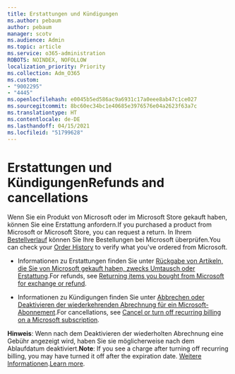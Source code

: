 ```yaml
---
title: Erstattungen und Kündigungen
ms.author: pebaum
author: pebaum
manager: scotv
ms.audience: Admin
ms.topic: article
ms.service: o365-administration
ROBOTS: NOINDEX, NOFOLLOW
localization_priority: Priority
ms.collection: Adm_O365
ms.custom:
- "9002295"
- "4445"
ms.openlocfilehash: e0045b5ed586ac9a6931c17a0eee8ab47c1ce027
ms.sourcegitcommit: 8bc60ec34bc1e40685e3976576e04a2623f63a7c
ms.translationtype: HT
ms.contentlocale: de-DE
ms.lasthandoff: 04/15/2021
ms.locfileid: "51799628"
---
```

# <a name="refunds-and-cancellations"></a><span data-ttu-id="11522-102">Erstattungen und Kündigungen</span><span class="sxs-lookup"><span data-stu-id="11522-102">Refunds and cancellations</span></span>

<span data-ttu-id="11522-103">Wenn Sie ein Produkt von Microsoft oder im Microsoft Store gekauft haben, können Sie eine Erstattung anfordern.</span><span class="sxs-lookup"><span data-stu-id="11522-103">If you purchased a product from Microsoft or Microsoft Store, you can request a return.</span></span> <span data-ttu-id="11522-104">In Ihrem [Bestellverlauf](https://account.microsoft.com/billing/orders/) können Sie Ihre Bestellungen bei Microsoft überprüfen.</span><span class="sxs-lookup"><span data-stu-id="11522-104">You can check your [Order History](https://account.microsoft.com/billing/orders/) to verify what you've ordered from Microsoft.</span></span> 

- <span data-ttu-id="11522-105">Informationen zu Erstattungen finden Sie unter [Rückgabe von Artikeln, die Sie von Microsoft gekauft haben, zwecks Umtausch oder Erstattung](https://support.microsoft.com/help/10558).</span><span class="sxs-lookup"><span data-stu-id="11522-105">For refunds, see [Returning items you bought from Microsoft for exchange or refund](https://support.microsoft.com/help/10558).</span></span>

- <span data-ttu-id="11522-106">Informationen zu Kündigungen finden Sie unter [Abbrechen oder Deaktivieren der wiederkehrenden Abrechnung für ein Microsoft-Abonnement](https://support.microsoft.com/help/4027815).</span><span class="sxs-lookup"><span data-stu-id="11522-106">For cancellations, see [Cancel or turn off recurring billing on a Microsoft subscription](https://support.microsoft.com/help/4027815).</span></span>

<span data-ttu-id="11522-107">**Hinweis**: Wenn nach dem Deaktivieren der wiederholten Abrechnung eine Gebühr angezeigt wird, haben Sie sie möglicherweise nach dem Ablaufdatum deaktiviert.</span><span class="sxs-lookup"><span data-stu-id="11522-107">**Note**: If you see a charge after turning off recurring billing, you may have turned it off after the expiration date.</span></span> <span data-ttu-id="11522-108">[Weitere Informationen](https://support.microsoft.com/help/10640).</span><span class="sxs-lookup"><span data-stu-id="11522-108">[Learn more](https://support.microsoft.com/help/10640).</span></span> 
